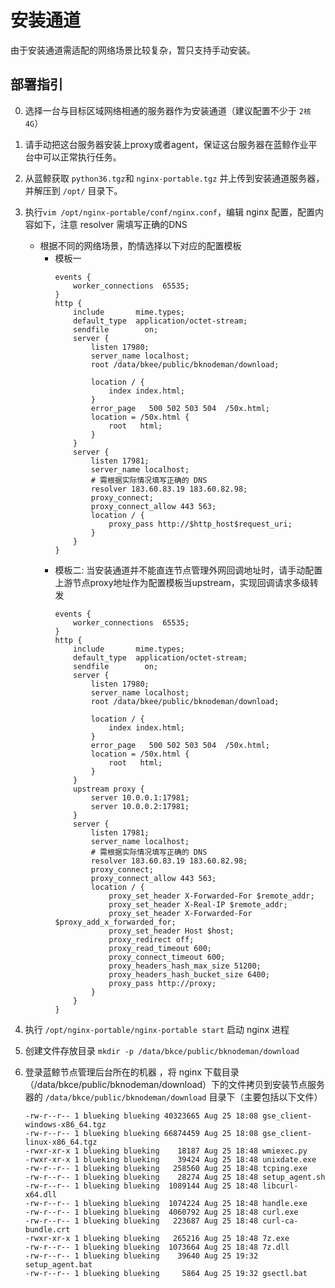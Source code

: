 # 安装通道

由于安装通道需适配的网络场景比较复杂，暂只支持手动安装。


## 部署指引

0. 选择一台与目标区域网络相通的服务器作为安装通道（建议配置不少于 `2核4G`）

1. 请手动把这台服务器安装上proxy或者agent，保证这台服务器在蓝鲸作业平台中可以正常执行任务。

2. 从蓝鲸获取 `python36.tgz`和 `nginx-portable.tgz` 并上传到安装通道服务器，并解压到 `/opt/` 目录下。

3. 执行`vim /opt/nginx-portable/conf/nginx.conf`，编辑 nginx 配置，配置内容如下，注意 resolver 需填写正确的DNS
   * 根据不同的网络场景，酌情选择以下对应的配置模板
     * 模板一
         ```
         events {
             worker_connections  65535;
         }
         http {
             include       mime.types;
             default_type  application/octet-stream;
             sendfile        on;
             server {
                 listen 17980;
                 server_name localhost;
                 root /data/bkee/public/bknodeman/download;

                 location / {
                     index index.html;
                 }
                 error_page   500 502 503 504  /50x.html;
                 location = /50x.html {
                     root   html;
                 }
             }
             server {
                 listen 17981;
                 server_name localhost;
                 # 需根据实际情况填写正确的 DNS
                 resolver 183.60.83.19 183.60.82.98;
                 proxy_connect;
                 proxy_connect_allow 443 563;
                 location / {
                     proxy_pass http://$http_host$request_uri;
                 }
             }
         }
         ```
     * 模板二: 当安装通道并不能直连节点管理外网回调地址时，请手动配置上游节点proxy地址作为配置模板当upstream，实现回调请求多级转发
       ```
       events {
           worker_connections  65535;
       }
       http {
           include       mime.types;
           default_type  application/octet-stream;
           sendfile        on;
           server {
               listen 17980;
               server_name localhost;
               root /data/bkee/public/bknodeman/download;

               location / {
                   index index.html;
               }
               error_page   500 502 503 504  /50x.html;
               location = /50x.html {
                   root   html;
               }
           }
           upstream proxy {
               server 10.0.0.1:17981;         
               server 10.0.0.2:17981;         
           }
           server {
               listen 17981;
               server_name localhost;
               # 需根据实际情况填写正确的 DNS
               resolver 183.60.83.19 183.60.82.98;
               proxy_connect;
               proxy_connect_allow 443 563;
               location / {
                   proxy_set_header X-Forwarded-For $remote_addr;
                   proxy_set_header X-Real-IP $remote_addr;
                   proxy_set_header X-Forwarded-For $proxy_add_x_forwarded_for;
                   proxy_set_header Host $host;
                   proxy_redirect off;
                   proxy_read_timeout 600;
                   proxy_connect_timeout 600;
                   proxy_headers_hash_max_size 51200;
                   proxy_headers_hash_bucket_size 6400;
                   proxy_pass http://proxy;
               }
           }
       }
       ```

4. 执行 `/opt/nginx-portable/nginx-portable start` 启动 nginx 进程

5. 创建文件存放目录 `mkdir -p /data/bkce/public/bknodeman/download`

6. 登录蓝鲸节点管理后台所在的机器 ，将 nginx 下载目录（/data/bkce/public/bknodeman/download）下的文件拷贝到安装节点服务器的 `/data/bkce/public/bknodeman/download` 目录下（主要包括以下文件）

   ```
   -rw-r--r-- 1 blueking blueking 40323665 Aug 25 18:08 gse_client-windows-x86_64.tgz
   -rw-r--r-- 1 blueking blueking 66874459 Aug 25 18:08 gse_client-linux-x86_64.tgz
   -rwxr-xr-x 1 blueking blueking    18187 Aug 25 18:48 wmiexec.py
   -rwxr-xr-x 1 blueking blueking    39424 Aug 25 18:48 unixdate.exe
   -rw-r--r-- 1 blueking blueking   258560 Aug 25 18:48 tcping.exe
   -rw-r--r-- 1 blueking blueking    28274 Aug 25 18:48 setup_agent.sh
   -rw-r--r-- 1 blueking blueking  1089144 Aug 25 18:48 libcurl-x64.dll
   -rw-r--r-- 1 blueking blueking  1074224 Aug 25 18:48 handle.exe
   -rw-r--r-- 1 blueking blueking  4060792 Aug 25 18:48 curl.exe
   -rw-r--r-- 1 blueking blueking   223687 Aug 25 18:48 curl-ca-bundle.crt
   -rwxr-xr-x 1 blueking blueking   265216 Aug 25 18:48 7z.exe
   -rw-r--r-- 1 blueking blueking  1073664 Aug 25 18:48 7z.dll
   -rw-r--r-- 1 blueking blueking    39640 Aug 25 19:32 setup_agent.bat
   -rw-r--r-- 1 blueking blueking     5864 Aug 25 19:32 gsectl.bat
   ```